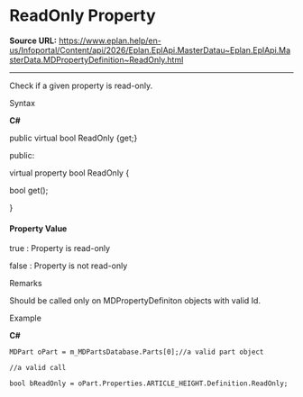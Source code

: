 # ReadOnly Property

**Source URL:** https://www.eplan.help/en-us/Infoportal/Content/api/2026/Eplan.EplApi.MasterDatau~Eplan.EplApi.MasterData.MDPropertyDefinition~ReadOnly.html

---

Check if a given property is read-only.

Syntax

**C#**



public virtual bool ReadOnly {get;}

public:

virtual property bool ReadOnly {

   bool get();

}


#### Property Value

true : Property is read-only

false : Property is not read-only

Remarks

Should be called only on MDPropertyDefiniton objects with valid Id.

Example

**C#**

```
MDPart oPart = m_MDPartsDatabase.Parts[0];//a valid part object

//a valid call

bool bReadOnly = oPart.Properties.ARTICLE_HEIGHT.Definition.ReadOnly;
```
